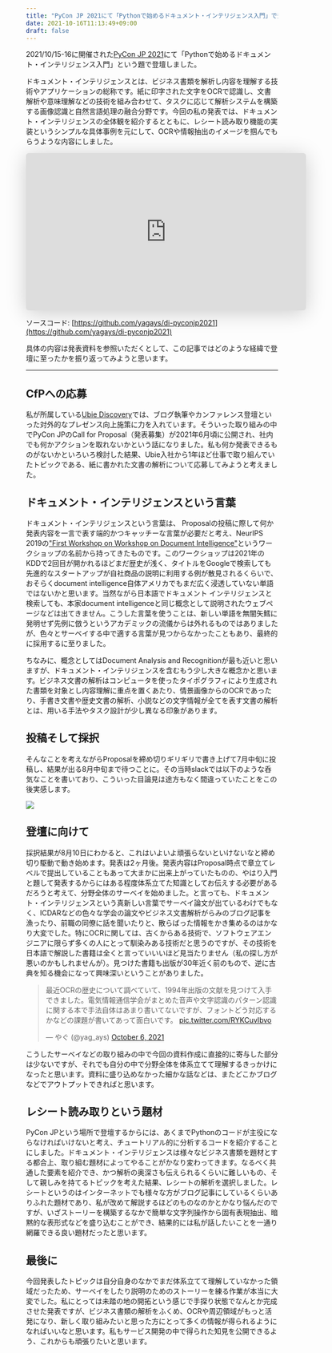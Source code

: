 ```yaml
---
title: "PyCon JP 2021にて「Pythonで始めるドキュメント・インテリジェンス入門」で登壇しました"
date: 2021-10-16T11:13:49+09:00
draft: false
---
```

2021/10/15-16に開催された[PyCon JP 2021](https://2021.pycon.jp/)にて「Pythonで始めるドキュメント・インテリジェンス入門」という題で登壇しました。

ドキュメント・インテリジェンスとは、ビジネス書類を解析し内容を理解する技術やアプリケーションの総称です。紙に印字された文字をOCRで認識し、文書解析や意味理解などの技術を組み合わせて、タスクに応じて解析システムを構築する画像認識と自然言語処理の融合分野です。今回の私の発表では、ドキュメント・インテリジェンスの全体観を紹介するとともに、レシート読み取り機能の実装というシンプルな具体事例を元にして、OCRや情報抽出のイメージを掴んでもらうような内容にしました。

<iframe class="speakerdeck-iframe" frameborder="0" src="https://speakerdeck.com/player/fcc9fed084464212b4aee18259e9a5b2" title="Pythonで始める ドキュメント・インテリジェンス入門 / Introduction to Document Intelligence with Python" allowfullscreen="true" mozallowfullscreen="true" webkitallowfullscreen="true" style="border: 0px; background: padding-box padding-box rgba(0, 0, 0, 0.1); margin: 0px; padding: 0px; border-radius: 6px; box-shadow: rgba(0, 0, 0, 0.2) 0px 5px 40px; width: 560px; height: 314px;"></iframe>

ソースコード: [https://github.com/yagays/di-pyconjp2021](https://github.com/yagays/di-pyconjp2021)

具体の内容は発表資料を参照いただくとして、この記事ではどのような経緯で登壇に至ったかを振り返ってみようと思います。

---

## CfPへの応募
私が所属している[Ubie Discovery](https://recruit.ubie.life/)では、ブログ執筆やカンファレンス登壇といった対外的なプレゼンス向上施策に力を入れています。そういった取り組みの中でPyCon JPのCall for Proposal（発表募集）が2021年6月頃に公開され、社内でも何かアクションを取れないかという話になりました。私も何か発表できるものがないかといろいろ検討した結果、Ubie入社から1年ほど仕事で取り組んでいたトピックである、紙に書かれた文書の解析について応募してみようと考えました。

## ドキュメント・インテリジェンスという言葉
ドキュメント・インテリジェンスという言葉は、 Proposalの投稿に際して何か発表内容を一言で表す端的かつキャッチーな言葉が必要だと考え、NeurIPS 2019の["First Workshop on Workshop on Document Intelligence"](https://sites.google.com/view/di2019)というワークショップの名前から持ってきたものです。このワークショップは2021年のKDDで2回目が開かれるほどまだ歴史が浅く、タイトルをGoogleで検索しても先進的なスタートアップが自社商品の説明に利用する例が散見されるくらいで、おそらくdocument intelligence自体アメリカでもまだ広く浸透していない単語ではないかと思います。当然ながら日本語でドキュメント インテリジェンスと検索しても、本家document intelligenceと同じ概念として説明されたウェブページなどは出てきません。こうした言葉を使うことは、新しい単語を無闇矢鱈に発明せず先例に倣うというアカデミックの流儀からは外れるものではありましたが、色々とサーベイする中で適する言葉が見つからなかったこともあり、最終的に採用するに至りました。

ちなみに、概念としてはDocument Analysis and Recognitionが最も近いと思いますが、ドキュメント・インテリジェンスを含むもう少し大きな概念かと思います。ビジネス文書の解析はコンピュータを使ったタイポグラフィにより生成された書類を対象とし内容理解に重点を置くあたり、情景画像からのOCRであったり、手書き文書や歴史文書の解析、小説などの文字情報が全てを表す文書の解析とは、用いる手法やタスク設計が少し異なる印象があります。

## 投稿そして採択
そんなことを考えながらProposalを締め切りギリギリで書き上げて7月中旬に投稿し、結果が出る8月中旬まで待つことに。その当時slackでは以下のような呑気なことを書いており、こういった目論見は途方もなく間違っていたことをこの後実感します。

![](/img/pyconjp2021.png)

## 登壇に向けて

採択結果が8月10日にわかると、これはいよいよ頑張らないといけないなと締め切り駆動で動き始めます。発表は2ヶ月後。発表内容はProposal時点で章立てレベルで提出していることもあって大まかに出来上がっていたものの、やはり入門と題して発表するからにはある程度体系立てた知識としてお伝えする必要があるだろうと考えて、分野全体のサーベイを始めました。と言っても、ドキュメント・インテリジェンスという真新しい言葉でサーベイ論文が出ているわけでもなく、ICDARなどの色々な学会の論文やビジネス文書解析がらみのブログ記事を漁ったり、前職の同僚に話を聞いたりと、散らばった情報をかき集めるのはかなり大変でした。特にOCRに関しては、古くからある技術で、ソフトウェアエンジニアに限らず多くの人にとって馴染みある技術だと思うのですが、その技術を日本語で解説した書籍は全くと言っていいいほど見当たりません（私の探し方が悪いのかもしれませんが）。見つけた書籍も出版が30年近く前のもので、逆に古典を知る機会になって興味深いということがありました。

<blockquote class="twitter-tweet"><p lang="ja" dir="ltr">最近OCRの歴史について調べていて、1994年出版の文献を見つけて入手できました。電気情報通信学会がまとめた音声や文字認識のパターン認識に関する本で手法自体はあまり書いてないですが、フォントどう対応するかなどの課題が書いてあって面白いです。 <a href="https://t.co/RYKCuvIbvo">pic.twitter.com/RYKCuvIbvo</a></p>&mdash; やぐ (@yag_ays) <a href="https://twitter.com/yag_ays/status/1445740194120957965?ref_src=twsrc%5Etfw">October 6, 2021</a></blockquote> <script async src="https://platform.twitter.com/widgets.js" charset="utf-8"></script>

こうしたサーベイなどの取り組みの中で今回の資料作成に直接的に寄与した部分は少ないですが、それでも自分の中で分野全体を体系立てて理解するきっかけになったと思います。資料に盛り込めなかった細かな話などは、またどこかブログなどでアウトプットできればと思います。

## レシート読み取りという題材
PyCon JPという場所で登壇するからには、あくまでPythonのコードが主役にならなければいけないと考え、チュートリアル的に分析するコードを紹介することにしました。ドキュメント・インテリジェンスは様々なビジネス書類を題材とする都合上、取り組む題材によってやることがかなり変わってきます。なるべく共通した要素を紹介でき、かつ解析の奥深さも伝えられるくらいに難しいもの、そして親しみを持てるトピックを考えた結果、レシートの解析を選択しました。レシートというのはインターネットでも様々な方がブログ記事にしているくらいありふれた題材であり、私が改めて解説するほどのものなのかとかなり悩んだのですが、いざストーリーを構築するなかで簡単な文字列操作から固有表現抽出、暗黙的な表形式などを盛り込むことができ、結果的には私が話したいことを一通り網羅できる良い題材だったと思います。

## 最後に
今回発表したトピックは自分自身のなかでまだ体系立てて理解していなかった領域だったため、サーベイをしたり説明のためのストーリーを練る作業が本当に大変でした。私にとっては未踏の地の開拓という感じで手探り状態でなんとか完成させた発表ですが、ビジネス書類の解析をふくめ、OCRや周辺領域がもっと活発になり、新しく取り組みたいと思った方にとって多くの情報が得られるようになればいいなと思います。私もサービス開発の中で得られた知見を公開できるよう、これからも頑張りたいと思います。
